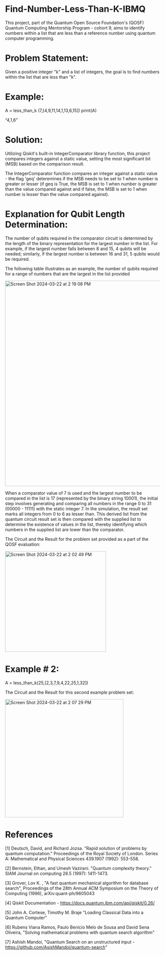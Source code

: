 # Find-Number-Less-Than-K-IBMQ
This project, part of the Quantum Open Source Foundation's (QOSF) Quantum Computing Mentorship Program - cohort 9, aims to identify numbers within a list that are less than a reference number using quantum computer programming.

# Problem Statement:

Given a positive integer "k" and a list of integers, the goal is to find numbers within the list that are less than "k".

# Example:

A = less_than_k (7,[4,9,11,14,1,13,6,15])
print(A)

“4,1,6”

# Solution:

Utilizing Qiskit's built-in IntegerComparator library function, this project compares integers against a static value, setting the most significant bit (MSB) based on the comparison result.

The IntegerComparator function compares an integer against a static value - the flag 'geq' deteremines if the MSB needs to be set to 1 
when number is greater or lesser (if geq is True, the MSB is set to 1 when number is greater than the value compared against and if false, the MSB is set to 1 when number is lesser than the value compared against).


# Explanation for Qubit Length Determination:

The number of qubits required in the comparator circuit is determined by the length of the binary representation for the largest number in the list. For example, if the largest number falls between 8 and 15, 4 qubits will be needed; similarly, if the largest number is between 16 and 31, 5 qubits would be required.

The following table illustrates as an example, the number of qubits required for a range of numbers that are the largest in the list provided

<img width="669" alt="Screen Shot 2024-03-22 at 2 19 08 PM" src="https://github.com/sbopanna/Find-Number-Less-Than-K-IBMQ/assets/29610175/1adcb3c2-1d48-4076-9a8e-d9dcf135db43">

When a comparator value of 7 is used and the largest number to be compared in the list is 17 (represented by the binary string 10001), the initial step involves generating and comparing all numbers in the range 0 to 31 (00000 - 11111) with the static integer 7. In the simulation, the result set marks all integers from 0 to 6 as lesser than. This derived list from the quantum circuit result set is then compared with the supplied list to determine the existence of values in the list, thereby identifying which numbers in the supplied list are lower than the comparator.

The Circuit and the Result for the problem set provided as a part of the QOSF evaluation:

<img width="328" alt="Screen Shot 2024-03-22 at 2 02 49 PM" src="https://github.com/sbopanna/Find-Number-Less-Than-K-IBMQ/assets/29610175/1dabcac2-cf88-4e63-ae59-313ebe35f436">


# Example # 2:

A = less_than_k(25,[2,3,7,9,4,22,25,1,32])


The Circuit and the Result for this second example problem set:

<img width="385" alt="Screen Shot 2024-03-22 at 2 07 29 PM" src="https://github.com/sbopanna/Find-Number-Less-Than-K-IBMQ/assets/29610175/3712b3e8-b329-4343-a97b-0b899453cbf7">


# References 
[1] Deutsch, David, and Richard Jozsa. "Rapid solution of problems by quantum computation." Proceedings of the Royal Society of London. Series A: Mathematical and Physical Sciences 439.1907 (1992): 553-558.

[2] Bernstein, Ethan, and Umesh Vazirani. "Quantum complexity theory." SIAM Journal on computing 26.5 (1997): 1411-1473.

[3] Grover, Lov K. , "A fast quantum mechanical algorithm for database search", Proceedings of the 28th Annual ACM Symposium on the Theory of Computing (1996), arXiv:quant-ph/9605043

[4] Qiskit Documentation - https://docs.quantum.ibm.com/api/qiskit/0.26/

[5] John A. Cortese, Timothy M. Braje "Loading Classical Data into a Quantum Computer"

[6] Rubens Viana Ramos, Paulo Benício Melo de Sousa and David Sena Oliveira, "Solving mathematical problems with quantum search algorithm"

[7] Ashish Mandoi, "Quantum Search on an unstructured input -  https://github.com/AsishMandoi/quantum-search"





